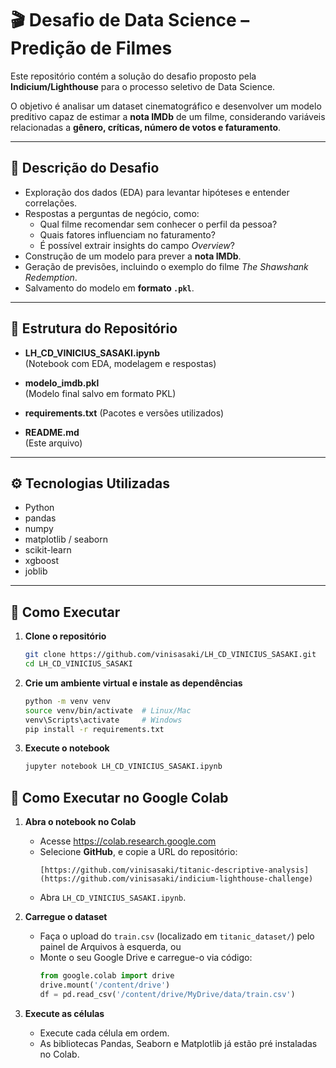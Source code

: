 # 🎬 Desafio de Data Science – Predição de Filmes  

Este repositório contém a solução do desafio proposto pela **Indicium/Lighthouse** para o processo seletivo de Data Science.  

O objetivo é analisar um dataset cinematográfico e desenvolver um modelo preditivo capaz de estimar a **nota IMDb** de um filme, considerando variáveis relacionadas a **gênero, críticas, número de votos e faturamento**.  

---

## 📌 Descrição do Desafio  

- Exploração dos dados (EDA) para levantar hipóteses e entender correlações.  
- Respostas a perguntas de negócio, como:  
  - Qual filme recomendar sem conhecer o perfil da pessoa?  
  - Quais fatores influenciam no faturamento?  
  - É possível extrair insights do campo *Overview*?  
- Construção de um modelo para prever a **nota IMDb**.  
- Geração de previsões, incluindo o exemplo do filme *The Shawshank Redemption*.  
- Salvamento do modelo em **formato `.pkl`**.  

---

## 📂 Estrutura do Repositório  

- **LH_CD_VINICIUS_SASAKI.ipynb**  
  (Notebook com EDA, modelagem e respostas)
    
- **modelo_imdb.pkl**  
  (Modelo final salvo em formato PKL)
  
- **requirements.txt**
  (Pacotes e versões utilizados)
  
- **README.md**  
  (Este arquivo)
  
---

## ⚙️ Tecnologias Utilizadas  

- Python 
- pandas  
- numpy  
- matplotlib / seaborn  
- scikit-learn  
- xgboost  
- joblib  

---

## 🚀 Como Executar  

1. **Clone o repositório**  
   ```bash
   git clone https://github.com/vinisasaki/LH_CD_VINICIUS_SASAKI.git
   cd LH_CD_VINICIUS_SASAKI
   ```
2. **Crie um ambiente virtual e instale as dependências**
   ```bash
   python -m venv venv
   source venv/bin/activate  # Linux/Mac
   venv\Scripts\activate     # Windows
   pip install -r requirements.txt
   ```
3. **Execute o notebook**
   ```bash
   jupyter notebook LH_CD_VINICIUS_SASAKI.ipynb
   ```
## 🚀 Como Executar no Google Colab

1. **Abra o notebook no Colab**  
   - Acesse https://colab.research.google.com  
   - Selecione **GitHub**, e copie a URL do repositório: 
     ```
     [https://github.com/vinisasaki/titanic-descriptive-analysis](https://github.com/vinisasaki/indicium-lighthouse-challenge)
     ```  
   - Abra `LH_CD_VINICIUS_SASAKI.ipynb`.

2. **Carregue o dataset**  
   - Faça o upload do `train.csv` (localizado em `titanic_dataset/`) pelo painel de Arquivos à esquerda, ou  
   - Monte o seu Google Drive e carregue-o via código:
     ```python
     from google.colab import drive
     drive.mount('/content/drive')
     df = pd.read_csv('/content/drive/MyDrive/data/train.csv')
     ```

3. **Execute as células**  
   - Execute cada célula em ordem.
   - As bibliotecas Pandas, Seaborn e Matplotlib já estão pré instaladas no Colab.
